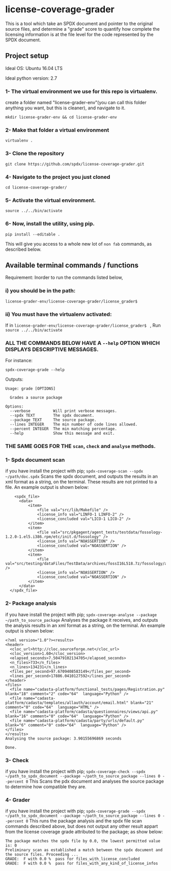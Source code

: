 # license-coverage-grader
This is a tool which take an SPDX document and pointer to the original source files, and determine a "grade" score to quantify how complete the licensing information is at the file level for the code represented by the SPDX document.

## Project setup
Ideal OS: Ubuntu 16.04 LTS

Ideal python version: 2.7

### 1- The virtual environment we use for this repo is virtualenv.
create a folder named "license-grader-env"(you can call this folder anything you want, but this is cleaner), and navigate to it.

`mkdir license-grader-env && cd license-grader-env`

### 2- Make that folder a virtual environment

`virtualenv .`

### 3- Clone the repository

`git clone https://github.com/spdx/license-coverage-grader.git`

### 4- Navigate to the project you just cloned

`cd license-coverage-grader/`

### 5- Activate the virtual environment.

`source ../../bin/activate`

### 6- Now, install the utility, using pip.

`pip install --editable . `

This will give you access to a whole new lot of `non fab` commands, as described below.

## Available terminal commands / functions

Requirement:
Inorder to run the commands listed below,
### i) you should be in the path:
`license-grader-env/license-coverage-grader/license_grader$ `

### ii) You must have the virtualenv activated:
If in `license-grader-env/license-coverage-grader/license_grader$ ` ,
Run `source ../../bin/activate`

### ALL THE COMMANDS BELOW HAVE A `--help` OPTION WHICH DISPLAYS DESCRIPTIVE MESSAGES.

For instance:

`spdx-coverage-grade --help`

Outputs:

```
Usage: grade [OPTIONS]

  Grades a source package

Options:
  --verbose          Will print verbose messages.
  --spdx TEXT        The spdx document.
  --package TEXT     The source package.
  --lines INTEGER    The min number of code lines allowed.
  --percent INTEGER  The min matching percentage.
  --help             Show this message and exit.
```
### THE SAME GOES FOR THE `scan`, `check` and `analyse` methods.

### 1- Spdx document scan
if you have install the project with pip;
`spdx-coverage-scan --spdx ~/path/doc.spdx`
Scans the spdx document, and outputs the results in an xml format as a string, on the terminal. These results are not printed to a file.
An example output is shown below:
```<?xml version="1.0" encoding="utf-8" ?>
    <spdx_file>
      <data>
          <item>
              <file val="src/lib/Makefile" />
              <license_info val="LINFO-1 LINFO-2" />
              <license_concluded val="LICO-1 LICO-2" />
          </item>
          <item>
              <file val="src/pkgagent/agent_tests/testdata/fossology-1.2.0-1.el5.i386.rpm/etc/init.d/fossology" />
              <license_info val="NOASSERTION" />
              <license_concluded val="NOASSERTION" />
          </item>
          <item>
              <file val="src/testing/dataFiles/TestData/archives/fossI16L518.7z/fossology/agents/foss_license_agent/licinspect/Makefile" />
              <license_info val="NOASSERTION" />
              <license_concluded val="NOASSERTION" />
          </item>
      </data>
  </spdx_file>
```

### 2- Package analysis
if you have install the project with pip;
`spdx-coverage-analyse --package ~/path_to_source_package`
Analyses the package it receives, and outputs the analysis results in an xml format as a string, on the terminal.
An example output is shown below:
```
<?xml version="1.0"?><results>
<header>
  <cloc_url>http://cloc.sourceforge.net</cloc_url>
  <cloc_version>1.60</cloc_version>
  <elapsed_seconds>7.50479102134705</elapsed_seconds>
  <n_files>733</n_files>
  <n_lines>134231</n_lines>
  <files_per_second>97.6709408583149</files_per_second>
  <lines_per_second>17886.0410127592</lines_per_second>
</header>
<files>
  <file name="cadasta-platform/functional_tests/pages/Registration.py" blank="18" comment="2" code="64"  language="Python" />
  <file name="cadasta-platform/cadasta/templates/allauth/account/email.html" blank="21" comment="0" code="64"  language="HTML" />
  <file name="cadasta-platform/cadasta/questionnaires/views/api.py" blank="16" comment="0" code="64"  language="Python" />
  <file name="cadasta-platform/cadasta/party/urls/default.py" blank="6" comment="0" code="64"  language="Python" />
</files>
</results>
Analysing the source package: 3.90155696869 seconds

Done.
```

### 3- Check
if you have install the project with pip;
`spdx-coverage-check --spdx ~/path_to_spdx_document --package ~/path_to_source_package --lines 0 --percent 0`
This Scans the pdx document and analyses the source package to determine how compatible they are.


### 4- Grader
if you have install the project with pip;
`spdx-coverage-grade --spdx ~/path_to_spdx_document --package ~/path_to_source_package --lines 0 --percent 0`
This runs the package analysis and the spdx file scan commands described above, but does not output any other result appart from the license coverage grade attributed to the package; as show below:
```
The package matches the spdx file by 0.0, the lowest permitted value is: 0
Preliminary scan as established a match between the spdx document and the source files. Proceeding ...
GRADE:  F with 0.0 %  pass for files_with_license_concluded
GRADE:  F with 0.0 %  pass for files_with_any_kind_of_license_infos


```

